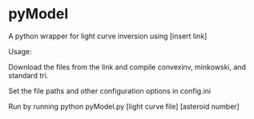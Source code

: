 # pyModel

A python wrapper for light curve inversion using [insert link]

Usage:

Download the files from the link and compile convexinv, minkowski, and standard tri.

Set the file paths and other configuration options in config.ini

Run by running python pyModel.py [light curve file] [asteroid number]

